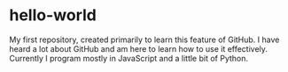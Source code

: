 # hello-world
My first repository, created primarily to learn this feature of GitHub. 
I have heard a lot about GitHub and am here to learn how to use it effectively. Currently I program mostly in JavaScript and a little bit of Python.
